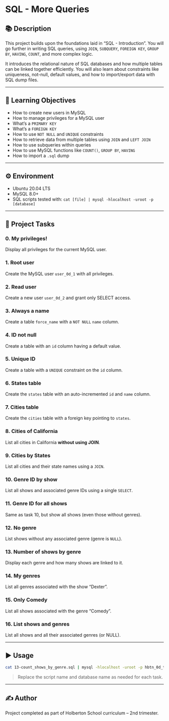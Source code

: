 # SQL - More Queries

## 📚 Description

This project builds upon the foundations laid in “SQL - Introduction”. You will go further in writing SQL queries, using `JOIN`, `SUBQUERY`, `FOREIGN KEY`, `GROUP BY`, `HAVING`, `COUNT`, and more complex logic.

It introduces the relational nature of SQL databases and how multiple tables can be linked together efficiently. You will also learn about constraints like uniqueness, not-null, default values, and how to import/export data with SQL dump files.

---

## 🧠 Learning Objectives

- How to create new users in MySQL
- How to manage privileges for a MySQL user
- What’s a `PRIMARY KEY`
- What’s a `FOREIGN KEY`
- How to use `NOT NULL` and `UNIQUE` constraints
- How to retrieve data from multiple tables using `JOIN` and `LEFT JOIN`
- How to use subqueries within queries
- How to use MySQL functions like `COUNT()`, `GROUP BY`, `HAVING`
- How to import a `.sql` dump

---

## ⚙️ Environment

- Ubuntu 20.04 LTS
- MySQL 8.0+
- SQL scripts tested with: `cat [file] | mysql -hlocalhost -uroot -p [database]`

---

## 📌 Project Tasks

### 0. My privileges!
Display all privileges for the current MySQL user.

### 1. Root user
Create the MySQL user `user_0d_1` with all privileges.

### 2. Read user
Create a new user `user_0d_2` and grant only SELECT access.

### 3. Always a name
Create a table `force_name` with a `NOT NULL` `name` column.

### 4. ID not null
Create a table with an `id` column having a default value.

### 5. Unique ID
Create a table with a `UNIQUE` constraint on the `id` column.

### 6. States table
Create the `states` table with an auto-incremented `id` and `name` column.

### 7. Cities table
Create the `cities` table with a foreign key pointing to `states`.

### 8. Cities of California
List all cities in California **without using JOIN**.

### 9. Cities by States
List all cities and their state names using a `JOIN`.

### 10. Genre ID by show
List all shows and associated genre IDs using a single `SELECT`.

### 11. Genre ID for all shows
Same as task 10, but show all shows (even those without genres).

### 12. No genre
List shows without any associated genre (genre is `NULL`).

### 13. Number of shows by genre
Display each genre and how many shows are linked to it.

### 14. My genres
List all genres associated with the show “Dexter”.

### 15. Only Comedy
List all shows associated with the genre “Comedy”.

### 16. List shows and genres
List all shows and all their associated genres (or NULL).

---

## ▶️ Usage

```bash
cat 13-count_shows_by_genre.sql | mysql -hlocalhost -uroot -p hbtn_0d_tvshows
```

> Replace the script name and database name as needed for each task.

---

## ✍️ Author

Project completed as part of Holberton School curriculum – 2nd trimester.
